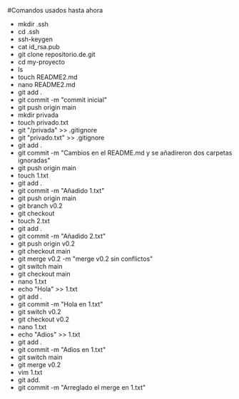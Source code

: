 #Comandos usados hasta ahora
- mkdir .ssh
- cd .ssh
- ssh-keygen
- cat id_rsa.pub
- git clone repositorio.de.git
- cd my-proyecto
- ls
- touch README2.md
- nano README2.md
- git add .
- git commit -m "commit inicial"
- git push origin main
- mkdir privada
- touch privado.txt
- git "/privada" >> .gitignore
- git "privado.txt" >> .gitignore
- git add .
- git commit -m "Cambios en el README.md y se añadireron dos carpetas ignoradas"
- git push origin main
- touch 1.txt
- git add .
- git commit -m "Añadido 1.txt"
- git push origin main
- git branch v0.2
- git checkout
- touch 2.txt
- git add .
- git commit -m "Añadido 2.txt"
- git push origin v0.2
- git checkout main
- git merge v0.2 -m "merge v0.2 sin conflictos"
- git switch main
- git checkout main
- nano 1.txt
- echo "Hola" >> 1.txt
- git add .
- git commit -m "Hola en 1.txt"
- git switch v0.2
- git checkout v0.2
- nano 1.txt
- echo "Adios" >> 1.txt
- git add .
- git commit -m "Adios en 1.txt"
- git switch main
- git merge v0.2
- vim 1.txt
- git add.
- git commit -m "Arreglado el merge en 1.txt" 
